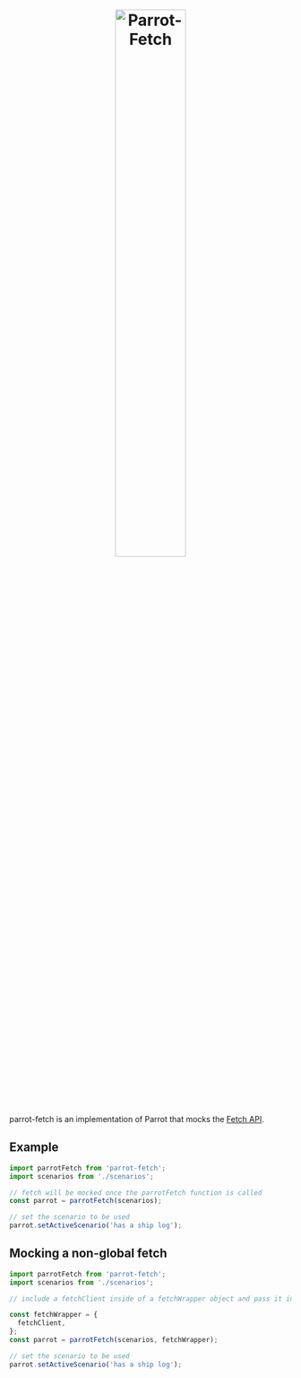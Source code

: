 <h1 align="center">
	<img src="./parrot-fetch.png" alt="Parrot-Fetch" width="50%" />
</h1>

parrot-fetch is an implementation of Parrot that mocks the [Fetch API](https://developer.mozilla.org/en-US/docs/Web/API/Fetch_API).

## Example

```js
import parrotFetch from 'parrot-fetch';
import scenarios from './scenarios';

// fetch will be mocked once the parrotFetch function is called
const parrot = parrotFetch(scenarios);

// set the scenario to be used
parrot.setActiveScenario('has a ship log');
```

## Mocking a non-global fetch

```js
import parrotFetch from 'parrot-fetch';
import scenarios from './scenarios';

// include a fetchClient inside of a fetchWrapper object and pass it into the parrotFetch function to mock the fetchClient

const fetchWrapper = {
  fetchClient,
};
const parrot = parrotFetch(scenarios, fetchWrapper);

// set the scenario to be used
parrot.setActiveScenario('has a ship log');
```
